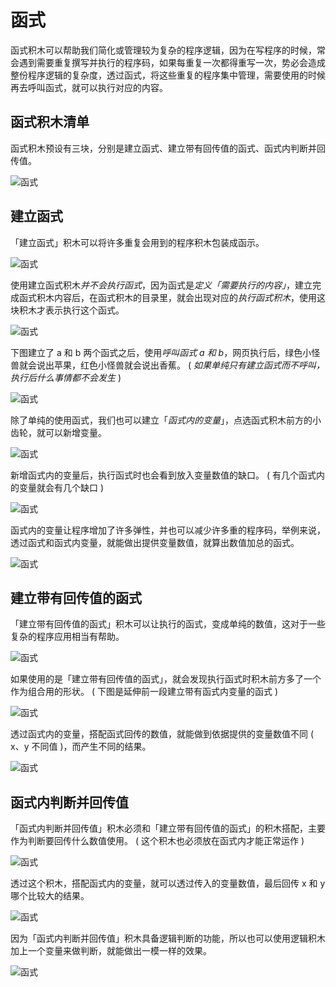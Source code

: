 # 函式

函式积木可以帮助我们简化或管理较为复杂的程序逻辑，因为在写程序的时候，常会遇到需要重复撰写并执行的程序码，如果每重复一次都得重写一次，势必会造成整份程序逻辑的复杂度，透过函式，将这些重复的程序集中管理，需要使用的时候再去呼叫函式，就可以执行对应的内容。

## 函式积木清单

函式积木预设有三块，分别是建立函式、建立带有回传值的函式、函式内判断并回传值。

![函式](https://raw.githubusercontent.com/junhuanchen/test_repository/master/bpi-web/tutorials/images/zh-tw/docs/webbit/basic/function-01.jpg)

## 建立函式

「建立函式」积木可以将许多重复会用到的程序积木包装成函示。

![函式](https://raw.githubusercontent.com/junhuanchen/test_repository/master/bpi-web/tutorials/images/zh-tw/docs/webbit/basic/function-03.jpg)

使用建立函式积木*并不会执行函式*，因为函式是*定义「需要执行的内容」*，建立完成函式积木内容后，在函式积木的目录里，就会出现对应的*执行函式积木*，使用这块积木才表示执行这个函式。

![函式](https://raw.githubusercontent.com/junhuanchen/test_repository/master/bpi-web/tutorials/images/zh-tw/docs/webbit/basic/function-02.jpg)

下图建立了 a 和 b 两个函式之后，使用*呼叫函式 a 和 b*，网页执行后，绿色小怪兽就会说出苹果，红色小怪兽就会说出香蕉。 ( *如果单纯只有建立函式而不呼叫，执行后什么事情都不会发生* )

![函式](https://raw.githubusercontent.com/junhuanchen/test_repository/master/bpi-web/tutorials/images/zh-tw/docs/webbit/basic/function-05.jpg)

除了单纯的使用函式，我们也可以建立「*函式内的变量*」，点选函式积木前方的小齿轮，就可以新增变量。

![函式](https://raw.githubusercontent.com/junhuanchen/test_repository/master/bpi-web/tutorials/images/zh-tw/docs/webbit/basic/function-06.gif)

新增函式内的变量后，执行函式时也会看到放入变量数值的缺口。 ( 有几个函式内的变量就会有几个缺口 )

![函式](https://raw.githubusercontent.com/junhuanchen/test_repository/master/bpi-web/tutorials/images/zh-tw/docs/webbit/basic/function-07.jpg)

函式内的变量让程序增加了许多弹性，并也可以减少许多重的程序码，举例来说，透过函式和函式内变量，就能做出提供变量数值，就算出数值加总的函式。

![函式](https://raw.githubusercontent.com/junhuanchen/test_repository/master/bpi-web/tutorials/images/zh-tw/docs/webbit/basic/function-08.jpg)

## 建立带有回传值的函式

「建立带有回传值的函式」积木可以让执行的函式，变成单纯的数值，这对于一些复杂的程序应用相当有帮助。

![函式](https://raw.githubusercontent.com/junhuanchen/test_repository/master/bpi-web/tutorials/images/zh-tw/docs/webbit/basic/function-09.jpg)

如果使用的是「建立带有回传值的函式」，就会发现执行函式时积木前方多了一个作为组合用的形状。 ( 下图是延伸前一段建立带有函式内变量的函式 )

![函式](https://raw.githubusercontent.com/junhuanchen/test_repository/master/bpi-web/tutorials/images/zh-tw/docs/webbit/basic/function-10.jpg)

透过函式内的变量，搭配函式回传的数值，就能做到依据提供的变量数值不同 ( x、y 不同值 )，而产生不同的结果。

![函式](https://raw.githubusercontent.com/junhuanchen/test_repository/master/bpi-web/tutorials/images/zh-tw/docs/webbit/basic/function-11.jpg)

## 函式内判断并回传值

「函式内判断并回传值」积木必须和「建立带有回传值的函式」的积木搭配，主要作为判断要回传什么数值使用。 ( 这个积木也必须放在函式内才能正常运作 )

![函式](https://raw.githubusercontent.com/junhuanchen/test_repository/master/bpi-web/tutorials/images/zh-tw/docs/webbit/basic/function-12.jpg)

透过这个积木，搭配函式内的变量，就可以透过传入的变量数值，最后回传 x 和 y 哪个比较大的结果。

![函式](https://raw.githubusercontent.com/junhuanchen/test_repository/master/bpi-web/tutorials/images/zh-tw/docs/webbit/basic/function-13.jpg)

因为「函式内判断并回传值」积木具备逻辑判断的功能，所以也可以使用逻辑积木加上一个变量来做判断，就能做出一模一样的效果。

![函式](https://raw.githubusercontent.com/junhuanchen/test_repository/master/bpi-web/tutorials/images/zh-tw/docs/webbit/basic/function-14.jpg)